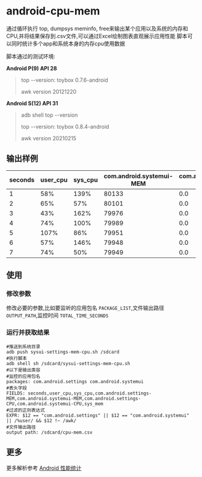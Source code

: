# android-cpu-mem
通过循环执行 top, dumpsys meminfo, free来输出某个应用以及系统的内存和CPU,并将结果保存到.csv文件,可以通过Excel绘制图表直观展示应用性能
脚本可以同时统计多个app和系统本身的内存cpu使用数据

脚本通过的测试环境:

**Android P(9) API 28**

> top --version: toybox 0.7.6-android
>
> awk version 20121220

**Android S(12) API 31**

> adb shell top --version
>
> top --version: toybox 0.8.4-android
>
> awk version 20210215

## 输出样例

| seconds | user_cpu | sys_cpu | com.android.systemui-MEM | com.android.systemui-CPU | sys_mem |
| ------- | -------- | ------- | ------------------------ | ------------------------ | ------- |
| 1       | 58%      | 139%    | 80133                    | 0.0                      | 3768308 |
| 2       | 65%      | 57%     | 80101                    | 0.0                      | 3770012 |
| 3       | 43%      | 162%    | 79976                    | 0.0                      | 3766488 |
| 4       | 74%      | 100%    | 79989                    | 0.0                      | 3771724 |
| 5       | 107%     | 86%     | 79951                    | 0.0                      | 3774908 |
| 6       | 57%      | 146%    | 79948                    | 0.0                      | 3771672 |
| 7       | 74%      | 50%     | 79949                    | 0.0                      | 3773032 |

## 使用

### 修改参数

修改必要的参数,比如要监听的应用包名 `PACKAGE_LIST`,文件输出路径 `OUTPUT_PATH`,监控时间 `TOTAL_TIME_SECONDS`

### 运行并获取结果

```
#推送到系统目录
adb push sysui-settings-mem-cpu.sh /sdcard
#执行脚本
adb shell sh /sdcard/sysui-settings-mem-cpu.sh
#以下是输出类容
#监控的应用包名
packages: com.android.settings com.android.systemui
#表头字段
FIELDS: seconds,user_cpu,sys_cpu,com.android.settings-MEM,com.android.systemui-MEM,com.android.settings-CPU,com.android.systemui-CPU,sys_mem
#过滤的正则表达式
EXPR: $12 == "com.android.settings" || $12 == "com.android.systemui" || /%user/ && $12 !~ /awk/  
#文件输出路径
output path: /sdcard/cpu-mem.csv
```
## 更多

更多解析参考  [Android 性能统计](https://blog.dailys.top/#/info?blogOid=95)
